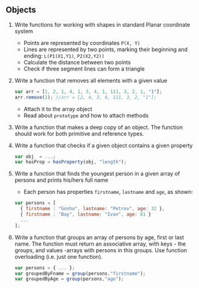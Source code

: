 ## Objects

1. Write functions for working with shapes in standard Planar coordinate system
    * Points are represented by coordinates `P(X, Y)`
    * Lines are represented by two points, marking their beginning and ending: `L(P1(X1,Y1)`, `P2(X2,Y2))`
    * Calculate the distance between two points
    * Check if three segment lines can form a triangle
2. Write a function that removes all elements with a given value

   ```js
   var arr = [1, 2, 1, 4, 1, 3, 4, 1, 111, 3, 2, 1, "1"];
   arr.remove(1); //arr = [2, 4, 3, 4, 111, 3, 2, "1"];
   ```
   * Attach it to the array object
   * Read about `prototype` and how to attach methods
3. Write a function that makes a deep copy of an object. The function should work for both primitive and reference types.
4. Write a function that checks if a given object contains a given property

   ```js
   var obj  = ...;
   var hasProp = hasProperty(obj, "length");
   ```
5. Write a function that finds the youngest person in a given array of persons and prints his/hers full name
   * Each person has properties `firstname`, `lastname` and `age`, as shown:
    
   ```js
   var persons = [
     { firstname : "Gosho", lastname: "Petrov", age: 32 },
     { firstname : "Bay", lastname: "Ivan", age: 81 }
     ...
   ];
   ```
6. Write a function that groups an array of persons by age, first or last name. The function must return an associative array, with keys - the groups, and values -arrays with persons in this groups. Use function overloading (i.e. just one function).

   ```js
   var persons = { ... };
   var groupedByFname = group(persons,"firstname");
   var groupedByAge = group(persons,"age");
   ```
